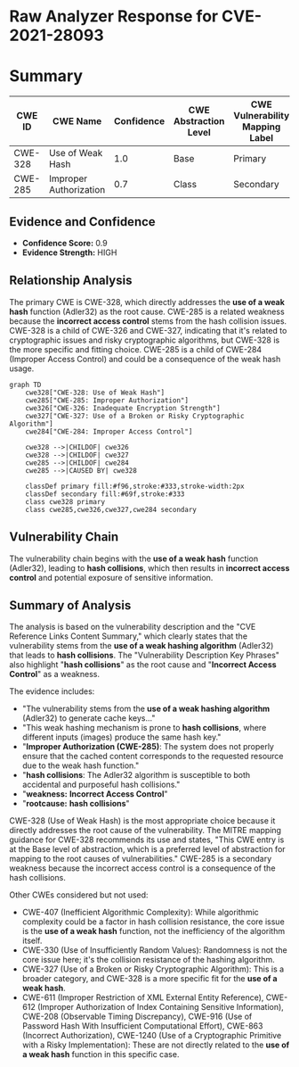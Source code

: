 # Raw Analyzer Response for CVE-2021-28093

# Summary
| CWE ID | CWE Name | Confidence | CWE Abstraction Level | CWE Vulnerability Mapping Label | CWE-Vulnerability Mapping Notes |
|---|---|---|---|---|---|
| CWE-328 | Use of Weak Hash | 1.0 | Base | Primary | Allowed |
| CWE-285 | Improper Authorization | 0.7 | Class | Secondary | Allowed-with-Review |

## Evidence and Confidence

*   **Confidence Score:** 0.9
*   **Evidence Strength:** HIGH

## Relationship Analysis
The primary CWE is CWE-328, which directly addresses the **use of a weak hash** function (Adler32) as the root cause. CWE-285 is a related weakness because the **incorrect access control** stems from the hash collision issues. CWE-328 is a child of CWE-326 and CWE-327, indicating that it's related to cryptographic issues and risky cryptographic algorithms, but CWE-328 is the more specific and fitting choice. CWE-285 is a child of CWE-284 (Improper Access Control) and could be a consequence of the weak hash usage.

```mermaid
graph TD
    cwe328["CWE-328: Use of Weak Hash"]
    cwe285["CWE-285: Improper Authorization"]
    cwe326["CWE-326: Inadequate Encryption Strength"]
    cwe327["CWE-327: Use of a Broken or Risky Cryptographic Algorithm"]
    cwe284["CWE-284: Improper Access Control"]

    cwe328 -->|CHILDOF| cwe326
    cwe328 -->|CHILDOF| cwe327
    cwe285 -->|CHILDOF| cwe284
    cwe285 -->|CAUSED BY| cwe328

    classDef primary fill:#f96,stroke:#333,stroke-width:2px
    classDef secondary fill:#69f,stroke:#333
    class cwe328 primary
    class cwe285,cwe326,cwe327,cwe284 secondary
```

## Vulnerability Chain
The vulnerability chain begins with the **use of a weak hash** function (Adler32), leading to **hash collisions**, which then results in **incorrect access control** and potential exposure of sensitive information.

## Summary of Analysis
The analysis is based on the vulnerability description and the "CVE Reference Links Content Summary," which clearly states that the vulnerability stems from the **use of a weak hashing algorithm** (Adler32) that leads to **hash collisions**. The "Vulnerability Description Key Phrases" also highlight "**hash collisions**" as the root cause and "**Incorrect Access Control**" as a weakness.

The evidence includes:
*   "The vulnerability stems from the **use of a weak hashing algorithm** (Adler32) to generate cache keys..."
*   "This weak hashing mechanism is prone to **hash collisions**, where different inputs (images) produce the same hash key."
*   "**Improper Authorization (CWE-285)**: The system does not properly ensure that the cached content corresponds to the requested resource due to the weak hash function."
*   "**hash collisions**: The Adler32 algorithm is susceptible to both accidental and purposeful hash collisions."
*   "**weakness:** **Incorrect Access Control**"
*   "**rootcause:** **hash collisions**"

CWE-328 (Use of Weak Hash) is the most appropriate choice because it directly addresses the root cause of the vulnerability. The MITRE mapping guidance for CWE-328 recommends its use and states, "This CWE entry is at the Base level of abstraction, which is a preferred level of abstraction for mapping to the root causes of vulnerabilities." CWE-285 is a secondary weakness because the incorrect access control is a consequence of the hash collisions.

Other CWEs considered but not used:

*   CWE-407 (Inefficient Algorithmic Complexity): While algorithmic complexity could be a factor in hash collision resistance, the core issue is the **use of a weak hash** function, not the inefficiency of the algorithm itself.
*   CWE-330 (Use of Insufficiently Random Values): Randomness is not the core issue here; it's the collision resistance of the hashing algorithm.
*   CWE-327 (Use of a Broken or Risky Cryptographic Algorithm): This is a broader category, and CWE-328 is a more specific fit for the **use of a weak hash**.
*   CWE-611 (Improper Restriction of XML External Entity Reference), CWE-612 (Improper Authorization of Index Containing Sensitive Information), CWE-208 (Observable Timing Discrepancy), CWE-916 (Use of Password Hash With Insufficient Computational Effort), CWE-863 (Incorrect Authorization), CWE-1240 (Use of a Cryptographic Primitive with a Risky Implementation): These are not directly related to the **use of a weak hash** function in this specific case.